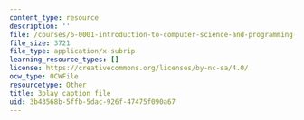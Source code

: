 ```yaml
---
content_type: resource
description: ''
file: /courses/6-0001-introduction-to-computer-science-and-programming-in-python-fall-2016/3b43568b5ffb5dac926f47475f090a67_-jjUoTiaSHw.vtt
file_size: 3721
file_type: application/x-subrip
learning_resource_types: []
license: https://creativecommons.org/licenses/by-nc-sa/4.0/
ocw_type: OCWFile
resourcetype: Other
title: 3play caption file
uid: 3b43568b-5ffb-5dac-926f-47475f090a67
---
```

